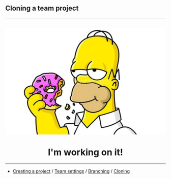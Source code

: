 ## Cloning a team project

___

<br>

<img src="./assets/BusyCreating.jpg" align="center">

<h1 align="center">I'm working on it!</h1>

___

- [Creating a project](/CreateProject.md) / [Team settings](/TeamSettings.md) / [Branching](Branching.md) / [Cloning](Cloning.md)